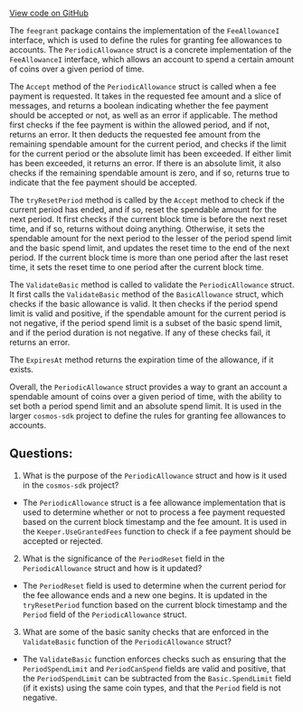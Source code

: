 [View code on GitHub](https://github.com/cosmos/cosmos-sdk.git/x/feegrant/periodic_fee.go)

The `feegrant` package contains the implementation of the `FeeAllowanceI` interface, which is used to define the rules for granting fee allowances to accounts. The `PeriodicAllowance` struct is a concrete implementation of the `FeeAllowanceI` interface, which allows an account to spend a certain amount of coins over a given period of time. 

The `Accept` method of the `PeriodicAllowance` struct is called when a fee payment is requested. It takes in the requested fee amount and a slice of messages, and returns a boolean indicating whether the fee payment should be accepted or not, as well as an error if applicable. The method first checks if the fee payment is within the allowed period, and if not, returns an error. It then deducts the requested fee amount from the remaining spendable amount for the current period, and checks if the limit for the current period or the absolute limit has been exceeded. If either limit has been exceeded, it returns an error. If there is an absolute limit, it also checks if the remaining spendable amount is zero, and if so, returns true to indicate that the fee payment should be accepted. 

The `tryResetPeriod` method is called by the `Accept` method to check if the current period has ended, and if so, reset the spendable amount for the next period. It first checks if the current block time is before the next reset time, and if so, returns without doing anything. Otherwise, it sets the spendable amount for the next period to the lesser of the period spend limit and the basic spend limit, and updates the reset time to the end of the next period. If the current block time is more than one period after the last reset time, it sets the reset time to one period after the current block time. 

The `ValidateBasic` method is called to validate the `PeriodicAllowance` struct. It first calls the `ValidateBasic` method of the `BasicAllowance` struct, which checks if the basic allowance is valid. It then checks if the period spend limit is valid and positive, if the spendable amount for the current period is not negative, if the period spend limit is a subset of the basic spend limit, and if the period duration is not negative. If any of these checks fail, it returns an error. 

The `ExpiresAt` method returns the expiration time of the allowance, if it exists. 

Overall, the `PeriodicAllowance` struct provides a way to grant an account a spendable amount of coins over a given period of time, with the ability to set both a period spend limit and an absolute spend limit. It is used in the larger `cosmos-sdk` project to define the rules for granting fee allowances to accounts.
## Questions: 
 1. What is the purpose of the `PeriodicAllowance` struct and how is it used in the `cosmos-sdk` project?
- The `PeriodicAllowance` struct is a fee allowance implementation that is used to determine whether or not to process a fee payment requested based on the current block timestamp and the fee amount. It is used in the `Keeper.UseGrantedFees` function to check if a fee payment should be accepted or rejected.

2. What is the significance of the `PeriodReset` field in the `PeriodicAllowance` struct and how is it updated?
- The `PeriodReset` field is used to determine when the current period for the fee allowance ends and a new one begins. It is updated in the `tryResetPeriod` function based on the current block timestamp and the `Period` field of the `PeriodicAllowance` struct.

3. What are some of the basic sanity checks that are enforced in the `ValidateBasic` function of the `PeriodicAllowance` struct?
- The `ValidateBasic` function enforces checks such as ensuring that the `PeriodSpendLimit` and `PeriodCanSpend` fields are valid and positive, that the `PeriodSpendLimit` can be subtracted from the `Basic.SpendLimit` field (if it exists) using the same coin types, and that the `Period` field is not negative.